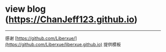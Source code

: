 
                           
# view blog (https://ChanJeff123.github.io)


---
感谢 [https://github.com/Liberxue/](https://github.com/Liberxue/liberxue.github.io) 提供模板

